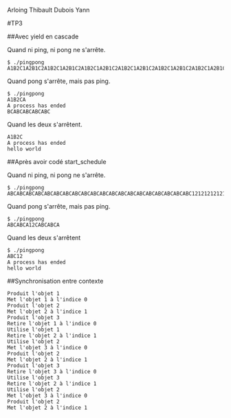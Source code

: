 Arloing Thibault
Dubois Yann

#TP3

##Avec yield en cascade

Quand ni ping, ni pong ne s'arrête.
```
$ ./pingpong
A1B2C1A2B1C2A1B2C1A2B1C2A1B2C1A2B1C2A1B2C1A2B1C2A1B2C1A2B1C2A1B2C1A2B1C2A1B2C1A2B1C2A1B2C1A2B1C2A1B2C1A2B1C2A1B2C1A2B1C2A1B2C1A2B1C2A1B2C1A2B1C2A1B2C1A2B1C2A1B2
```

Quand pong s'arrête, mais pas ping.
```
$ ./pingpong
A1B2CA
A process has ended
BCABCABCABCABC
```

Quand les deux s'arrêtent.

```
A1B2C
A process has ended
hello world
```
##Après avoir codé start_schedule

Quand ni ping, ni pong ne s'arrête.
```
$ ./pingpong
ABCABCABCABCABCABCABCABCABCABCABCABCABCABCABCABCABCABCABCABC1212121212121212121212
```

Quand pong s'arrête, mais pas ping.
```
$ ./pingpong
ABCABCA12CABCABCA
```

Quand les deux s'arrêtent
```
$ ./pingpong
ABC12
A process has ended
hello world
```

##Synchronisation entre contexte

```
Produit l'objet 1
Met l'objet 1 à l'indice 0
Produit l'objet 2
Met l'objet 2 à l'indice 1
Produit l'objet 3
Retire l'objet 1 à l'indice 0
Utilise l'objet 1
Retire l'objet 2 à l'indice 1
Utilise l'objet 2
Met l'objet 3 à l'indice 0
Produit l'objet 2
Met l'objet 2 à l'indice 1
Produit l'objet 3
Retire l'objet 3 à l'indice 0
Utilise l'objet 3
Retire l'objet 2 à l'indice 1
Utilise l'objet 2
Met l'objet 3 à l'indice 0
Produit l'objet 2
Met l'objet 2 à l'indice 1
```
